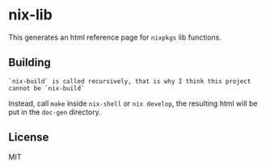 # nix-lib

This generates an html reference page for `nixpkgs` lib functions.

## Building

    `nix-build` is called recursively, that is why I think this project cannot be `nix-build`

Instead, call `make` inside `nix-shell` or `nix develop`, the resulting html will be put in the `doc-gen` directory.

## License

MIT
